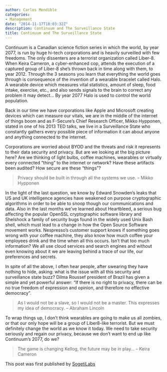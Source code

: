```yaml
---
author: Carlos Mendible
categories:
- Management
date: "2014-11-17T18:03:32Z"
description: Continuum and The Surveillance State
title: Continuum and The Surveillance State
---
```

Continuum is a Canadian science fiction series in which the world, by year 2077, is run by huge hi-tech corporations and is heavily surveilled with few freedoms. The only dissenters are a terrorist organization called Liber-8. When Keira Cameron, a cyber-enhanced cop, attends the execution of a captured group of Liber-8 she’s thrown back in time along with them, to year 2012. Through the 3 seasons you learn that everything the world goes through is consequence of the invention of a wearable bracelet called Halo. A wearable device which measures vital statistics, amount of sleep, food intake, exercise, etc., and also sends signals to the brain to correct any problem it may detect… By year 2077 Halo is used to control the world population.

Back in our time we have corporations like Apple and Microsoft creating devices which can measure our vitals, we are in the middle of the internet of things boom and as F-Secure’s Chief Research Officer, Mikko Hypponen, stated in one of his 2013 TED talks, we live in a Surveillance State who constantly gathers every possible piece of information it can about anyone and anything connected to the internet.

Corporations are worried about BYOD and the threats and risk it represents to their data security and privacy. But are we looking at the big picture here? Are we thinking of light bulbs, coffee machines, wearables or virtually every connected “thing” to the internet or network? Have these artifacts been audited? How secure are these “things”?

> Privacy should be built in through all the systems we use. – Mikko Hypponen

In the light of the last question, we know by Edward Snowden’s leaks that US and UK intelligence agencies have weakened on purpose cryptographic algorithms in order to be able to snoop though our communications and data. Also in the last months we’ve learned about Heartbleed, a serious bug affecting the popular OpenSSL cryptographic software library and Shelshock a family of security bugs found in the widely used Unix Bash shell, which must lead to a change in how the Open Source Software movement works. Nespresso’s customer support knows if something goes wrong with your coffee machine, they also know how much coffee your employees drink and the time when all this occurs. Isn’t that too much information? We all use cloud services and search engines and without even knowing about it we are leaving behind a trace of our life, our preferences and secrets.

In spite of all the above, I often hear people, after swearing they have nothing to hide, asking: what is the issue with all this security and surveillance state buzz? Dilma Roussef president of Brazil has given a simple and yet powerful answer: “If there is no right to privacy, there can be no true freedom of expression and opinion, and therefore no effective democracy”.

> As I would not be a slave, so I would not be a master. This expresses my idea of democracy. – Abraham Lincoln

To wrap things up, I don’t think wearables are going to make us all zombies, or that our only hope will be a group of Liber8-like terrorist. But we must definitely change the world as we know it today. We need to take security seriously and regain our privacy, because we don’t want to end up like Continuum’s 2077, do we?

> The game is changing Kellog, the future may be in play… – Keira Cameron

This post was first published by [SogetiLabs](http://labs.sogeti.com/continuum-and-the-surveillance-state/)